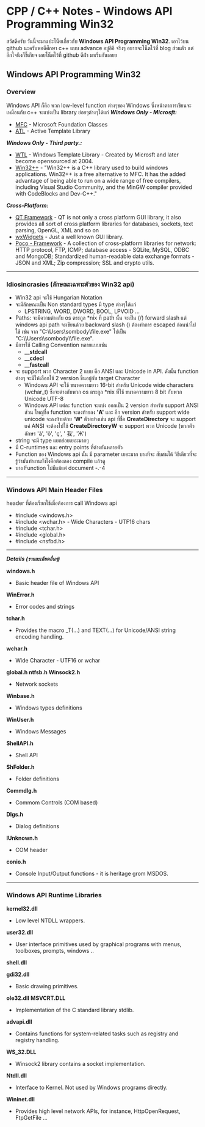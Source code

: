 # CPP / C++ Notes - Windows API Programming Win32

สวัสดีครับ วันนี้จะมาแปะโน็ตเกี่ยวกับ **Windows API Programming Win32**. เอาไว้บน github นะครับพอดีศึกษา c++ แบบ advance อยู่อิอิ จริงๆ อยากจะโน็ตไว้ที่ blog ส่วนตัว แต่อีกใจนึงก็ขี้เกียจ เลยโน็ตไว้ที่ github ดีฝ่า มาเริ่มกันเลยย

## Windows API Programming Win32

### Overview
Windows API ก็คือ พวก low-level function ต่างๆของ Windows ซึ่งหน้าตาการเขียนจะเหมือนกับ c++ จะแบ่งเป็น library ย่อยๆต่างๆได้แก่
***Windows Only - Microsft:***
-   [MFC](https://docs.microsoft.com/en-us/cpp/mfc/mfc-and-atl?view=vs-2017)  - Microsoft Foundation Classes
-   [ATL](https://docs.microsoft.com/en-us/cpp/atl/atl-com-desktop-components?view=vs-2017)  - Active Template Library

***Windows Only - Third party.:***
- [WTL](https://en.wikipedia.org/wiki/Windows_Template_Library) - Windows Template Library - Created by Microsft and later become opensourced at 2004.
-   [Win32++](http://win32-framework.sourceforge.net/)  - "Win32++ is a C++ library used to build windows applications. Win32++ is a free alternative to MFC. It has the added advantage of being able to run on a wide range of free compilers, including Visual Studio Community, and the MinGW compiler provided with CodeBlocks and Dev-C++."

***Cross-Platform:***
- [QT Framework](https://en.wikipedia.org/wiki/Qt_(software)) - QT is not only a cross platform GUI library, it also provides all sort of cross platform libraries for databases, sockets, text parsing, OpenGL, XML and so on
- [wxWidgets](https://en.wikipedia.org/wiki/WxWidgets) - Just a well known GUI library.
- [Poco - Framework](https://pocoproject.org/docs/) - A collection of cross-platform libraries for network: HTTP protocol, FTP, ICMP; database access - SQLite, MySQL, ODBC and MongoDB; Standardized human-readable data exchange formats - JSON and XML; Zip compression; SSL and crypto utils.

___
### Idiosincrasies (ลักษณะเฉพาะตัวของ Win32 api)
- Win32 api จะใช้  Hungarian Notation
- จะมีลักษณะเป็น Non standard types มี type ต่างๆได้แก่
  - LPSTRING, WORD, DWORD, BOOL, LPVOID …
- Paths: จะมีความต่างกับ os ตระกูล *nix ที่ path นั้น จะเป็น (/) forward slash แต่ windows api path จะเขียนด้วย backward slash (\) ต้องทำการ escaped ก่อนนำไปใช้ เช่น จาก "C:\Users\sombody\file.exe" ไปเป็น "C:\\\Users\\\sombody\\\file.exe".
- มีการใช้ Calling Convention หลายแบบเช่น 
  - **__stdcall**
  - **__cdecl**
  - **__fastcall**
- จะ support พวก Character 2 แบบ คือ ANSI และ Unicode in API. ดังนั้น function ต่างๆ จะมีให้เลือกใช้ 2 version ขึ้นอยู่กับ target Character 
  - Windows API จะใช้ ขนาดความยาว 16-bit สำหรับ Unicode wide characters (wchar_t) ซึ่งจะต่างกับพวก os ตระกูล *nix ที่ใช้ ขนาดความยาว 8 bit กับพวก Unicode  UTF-8
  - Windows API แต่ละ function จะแบ่ง ออกเป็น 2 version สำหรับ support ANSI ส่วน ใหญ่ชื่อ function จะลงท้ายลง **'A'** และ อีก version สำหรับ support wide unicode จะลงท้ายด้วย **'W'**   ตัวอย่างเช่น api ที่ชื่อ **CreateDirectory** จะ support แค่ ANSI จะต้องไปใช้ **CreateDirectoryW** จะ support พวก Unicode (พวกตัวอักษร 'ã', 'õ', 'ç', ' 我', 'Ж')
- string จะมี type แยกย่อยเยอะมากๆ
- มี C-runtimes และ entry points ที่ต่างกันหลายตัว
- Function ของ Windows api นั้น มี parameter เยอะมาก บางทีจะ สับสนได้ วิธีเดียวที่จะรู้ว่ามันทำงานยังไงคือต้องลอง compile แล้วดู
- บาง Function ไม่มีแม้แต่ document -.-4
___
### Windows API Main Header Files
header ที่ต้องเรียกใช้เมื่อต้องการ call Windows api
-   #include <windows.h>
-   #include <wchar.h> - Wide Characters - UTF16 chars
-   #include <tchar.h>
-   #include <global.h>
-   #include <nsfbd.h>
___
***Details (รายละเอียดอื่นๆ)***

**windows.h**
-   Basic header file of Windows API

**WinError.h**

-   Error codes and strings

**tchar.h**

-   Provides the macro _T(…) and TEXT(…) for Unicode/ANSI string encoding handling.

**wchar.h**

-   Wide Character - UTF16 or wchar


**global.h
ntfsb.h
Winsock2.h**
- Network sockets

**Winbase.h**

-   Windows types definitions

**WinUser.h**

-   Windows Messages

**ShellAPI.h**

-   Shell API

**ShFolder.h**

-   Folder definitions

**Commdlg.h**

-   Commom Controls (COM based)


**Dlgs.h**

-   Dialog definitions


**IUnknown.h**

-   COM header

**conio.h**

-   Console Input/Output functions - it is heritage grom MSDOS.


___

### Windows API Runtime Libraries

**kernel32.dll**

-   Low level NTDLL wrappers.

**user32.dll**

-   User interface primitives used by graphical programs with menus, toolboxes, prompts, windows ..

**shell.dll**

**gdi32.dll**

-   Basic drawing primitives.

**ole32.dll**
**MSVCRT.DLL**

-   Implementation of the C standard library stdlib.

**advapi.dll**

-   Contains functions for system-related tasks such as registry and registry handling.

**WS_32.DLL**

-   Winsock2 library contains a socket implementation.

**Ntdll.dll**

-   Interface to Kernel. Not used by Windows programs directly.

**Wininet.dll**

-   Provides high level network APIs, for instance, HttpOpenRequest, FtpGetFile …



